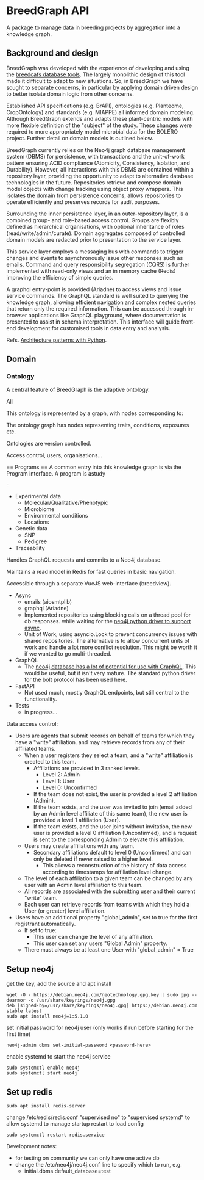 # BreedGraph API
A package to manage data in breeding projects by aggregation into a knowledge graph.

## Background and design
BreedGraph was developed with the experience of developing and using the [breedcafs database tools](https://github.com/marcusmchale/breedcafs).
The largely monolithic design of this tool made it difficult to adapt to new situations. 
So, in BreedGraph we have sought to separate concerns, in particular by applying domain driven design
to better isolate domain logic from other concerns.

Established API specifications (e.g. BrAPI), ontologies (e.g. Planteome, CropOntology) and standards (e.g. MIAPPE)
all informed domain modeling. Although BreedGraph extends and adapts these plant-centric models
with more flexible definition of the "subject" of the study.
These changes were required to more appropriately model microbial data for the BOLERO project.
Further detail on domain models is outlined below.

BreedGraph currently relies on the Neo4j graph database management system (DBMS) for persistence, 
with transactions and the unit-of-work pattern ensuring ACID compliance
(Atomicity, Consistency, Isolation, and Durability).
However, all interactions with this DBMS are contained within a repository layer,
providing the opportunity to adapt to alternative database technologies in the future.
Repositories retrieve and compose domain model objects with change tracking using object proxy wrappers.
This isolates the domain from persistence concerns, allows repositories to operate efficiently 
and preserves records for audit purposes. 

Surrounding the inner persistence layer, in an outer-repository layer, 
is a combined group- and role-based access control. 
Groups are flexibly defined as hierarchical organisations, with optional inheritance of roles (read/write/admin/curate).
Domain aggregates composed of controlled domain models
are redacted prior to presentation to the service layer.

This service layer employs a messaging bus with commands to trigger changes and events
to asynchronously issue other responses such as emails.
Command and query responsibility segregation (CQRS) is further implemented
with read-only views and an in memory cache (Redis) improving the efficiency of simple queries. 

A graphql entry-point is provided (Ariadne) to access views and issue service commands.
The GraphQL standard is well suited to querying the knowledge graph, 
allowing efficient navigation and complex nested queries that return only the required information.
This can be accessed through in-browser applications like GraphQL playground, 
where documentation is presented to assist in schema interpretation.
This interface will guide front-end development for customised tools in data entry and analysis.   

Refs.  [Architecture patterns with Python](https://www.cosmicpython.com/book/preface.html). 

## Domain

### Ontology
A central feature of BreedGraph is the adaptive ontology.

All 
 
This ontology is represented by a graph, with nodes corresponding to:


The ontology graph has nodes representing traits, conditions, exposures etc.

Ontologies are version controlled.

Access control, users, organisations...

== Programs ==
A common entry into this knowledge graph is via the Program interface.
A program is astudy




    - 
  - Experimental data
    - Molecular/Qualitative/Phenotypic
    - Microbiome
    - Environmental conditions
    - Locations
  - Genetic data
    - SNP
    - Pedigree
  - Traceability

Handles GraphQL requests and commits to a Neo4j database.

Maintains a read model in Redis for fast queries in basic navigation.

Accessible through a separate VueJS web-interface (breedview).


- Async
    - emails (aiosmtplib)
    - graphql (Ariadne)
    - Implemented repositories using blocking calls on a thread pool for db responses.
      while waiting for the [neo4j python driver to support async](
      https://github.com/neo4j/neo4j-python-driver/issues/180).
    - Unit of Work, using asyncio.Lock to prevent concurrency issues with shared repositories.
      The alternative is to allow concurrent units of work and handle a lot more conflict resolution. 
      This might be worth it if we wanted to go multi-threaded.
- GraphQL
    - The [neo4j database has a lot of potential for use with GraphQL](https://pypi.org/project/neo4j-graphql-py/).
      This would be useful, but it isn't very mature. 
      The standard python driver for the bolt protocol has been used here.
- FastAPI
  - Not used much, mostly GraphQL endpoints, but still central to the functionality.
- Tests
    - in progress...

    
Data access control:
- Users are agents that submit records on behalf of teams for which they have a "write" affiliation. 
  and may retrieve records from any of their affiliated teams.
    - When a user registers they select a team, and a "write" affiliation is created to this team.
      - Affiliations are provided in 3 ranked levels.
          - Level 2: Admin
          - Level 1: User
          - Level 0: Unconfirmed
      - If the team does not exist, the user is provided a level 2 affiliation (Admin).
      - If the team exists, and the user was invited to join (email added by an Admin level affiliate
        of this same team), the new user is provided a level 1 affiliation (User).
      - If the team exists, and the user joins without invitation,
        the new user is provided a level 0 affiliation (Unconfirmed), 
        and a request is sent to the corresponding Admin to elevate this affiliation.
    - Users may create affiliations with any team.
      - Secondary affiliations default to level 0 (Unconfirmed) and can only be deleted if never raised to a higher level.
        - This allows a reconstruction of the history of data access according to timestamps for affiliation level change.
    - The level of each affiliation to a given team can be changed by any user with an Admin level affiliation to this team.
  - All records are associated with the submitting user and their current "write" team.
  - Each user can retrieve records from teams with which they hold a User (or greater) level affiliation. 
- Users have an additional property "global_admin", set to true for the first registrant automatically.
  - If set to true:
    - This user can change the level of any affiliation.
    - This user can set any users "Global Admin" property.
  - There must always be at least one User with "global_admin" = True

## Setup neo4j
get the key, add the source and apt install

    wget -O - https://debian.neo4j.com/neotechnology.gpg.key | sudo gpg --dearmor -o /usr/share/keyrings/neo4j.gpg
    deb [signed-by=/usr/share/keyrings/neo4j.gpg] https://debian.neo4j.com stable latest
    sudo apt install neo4j=1:5.1.0

set initial password for neo4j user (only works if run before starting for the first time)

    neo4j-admin dbms set-initial-password <password-here> 

enable systemd to start the neo4j service

    sudo systemctl enable neo4j    
    sudo systemctl start neo4j

## Set up redis
    sudo apt install redis-server

change /etc/redis/redis.conf "supervised no" to "supervised systemd" to allow systemd to manage startup
restart to load config

    sudo systemctl restart redis.service



Development notes:
  - for testing on community we can only have one active db
  - change the /etc/neo4j/neo4j.conf line to specify which to run, e.g.
    - initial.dbms.default_database=test

